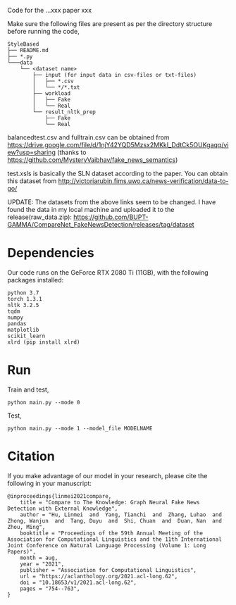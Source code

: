 Code for the ...xxx paper xxx


Make sure the following files are present as per the directory structure before running the code,
```
StyleBased
├── README.md
├── *.py
└───data
    └── <dataset name> 
        ├── input (for input data in csv-files or txt-files)
        │   ├── *.csv
        │   └── */*.txt
        ├── workload
        │   ├── Fake
        │   └── Real
        └── result_nltk_prep
            ├── Fake
            └── Real

```

balancedtest.csv and fulltrain.csv can be obtained from https://drive.google.com/file/d/1njY42YQD5Mzsx2MKkI_DdtCk5OUKgaqq/view?usp=sharing (thanks to https://github.com/MysteryVaibhav/fake_news_semantics)

test.xsls is basically the SLN dataset according to the paper. You can obtain this dataset from http://victoriarubin.fims.uwo.ca/news-verification/data-to-go/

UPDATE: The datasets from the above links seem to be changed. I have found the data in my local machine and uploaded it to the release(raw_data.zip): https://github.com/BUPT-GAMMA/CompareNet_FakeNewsDetection/releases/tag/dataset

# Dependencies

Our code runs on the GeForce RTX 2080 Ti (11GB), with the following packages installed:
```
python 3.7
torch 1.3.1
nltk 3.2.5
tqdm
numpy
pandas
matplotlib
scikit_learn
xlrd (pip install xlrd)
```



# Run

Train and test,
```
python main.py --mode 0
```

Test,
```
python main.py --mode 1 --model_file MODELNAME
```

# Citation
If you make advantage of our model in your research, please cite the following in your manuscript:
```
@inproceedings{linmei2021compare,
    title = "Compare to The Knowledge: Graph Neural Fake News Detection with External Knowledge",
    author = "Hu, Linmei  and  Yang, Tianchi  and  Zhang, Luhao  and  Zhong, Wanjun  and  Tang, Duyu  and  Shi, Chuan  and  Duan, Nan  and  Zhou, Ming",
    booktitle = "Proceedings of the 59th Annual Meeting of the Association for Computational Linguistics and the 11th International Joint Conference on Natural Language Processing (Volume 1: Long Papers)",
    month = aug,
    year = "2021",
    publisher = "Association for Computational Linguistics",
    url = "https://aclanthology.org/2021.acl-long.62",
    doi = "10.18653/v1/2021.acl-long.62",
    pages = "754--763",
}

```

